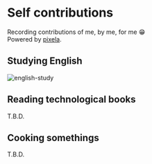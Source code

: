 # Self contributions

Recording contributions of me, by me, for me 😁  
Powered by [pixela](https://pixe.la/).

## Studying English

![english-study](https://pixe.la/v1/users/diescake/graphs/english-study)

## Reading technological books

T.B.D.

## Cooking somethings

T.B.D.
